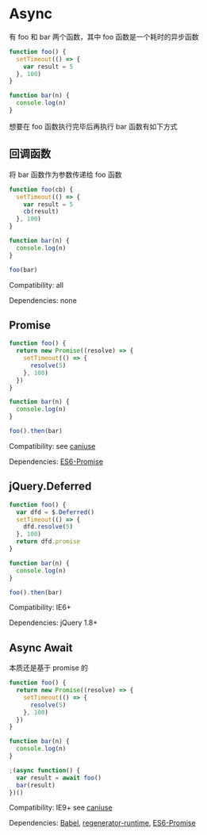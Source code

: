 # Async

有 foo 和 bar 两个函数，其中 foo 函数是一个耗时的异步函数

``` javascript
function foo() {
  setTimeout(() => {
    var result = 5
  }, 100)
}

function bar(n) {
  console.log(n)
}
```

想要在 foo 函数执行完毕后再执行 bar 函数有如下方式

## 回调函数

将 bar 函数作为参数传递给 foo 函数

``` javascript
function foo(cb) {
  setTimeout(() => {
    var result = 5
    cb(result)
  }, 100)
}

function bar(n) {
  console.log(n)
}

foo(bar)
```

Compatibility: all

Dependencies: none

## Promise

``` javascript
function foo() {
  return new Promise((resolve) => {
    setTimeout(() => {
      resolve(5)
    }, 100)
  })
}

function bar(n) {
  console.log(n)
}

foo().then(bar)
```

Compatibility: see [caniuse](https://caniuse.com/#feat=promises)

Dependencies: [ES6-Promise](https://github.com/stefanpenner/es6-promise)

## jQuery.Deferred

``` javascript
function foo() {
  var dfd = $.Deferred()
  setTimeout(() => {
    dfd.resolve(5)
  }, 100)
  return dfd.promise
}

function bar(n) {
  console.log(n)
}

foo().then(bar)
```

Compatibility: IE6+

Dependencies: jQuery 1.8+

## Async Await

本质还是基于 promise 的

``` javascript
function foo() {
  return new Promise((resolve) => {
    setTimeout(() => {
      resolve(5)
    }, 100)
  })
}

function bar(n) {
  console.log(n)
}

;(async function() {
  var result = await foo()
  bar(result)
})()
```

Compatibility: IE9+ see [caniuse](https://caniuse.com/#feat=async-functions)

Dependencies: [Babel](https://babeljs.io/), [regenerator-runtime](https://github.com/facebook/regenerator/tree/master/packages/regenerator-runtime), [ES6-Promise](https://github.com/stefanpenner/es6-promise)

